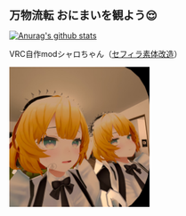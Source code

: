 <h1 style="font-size: 20px">万物流転 おにまいを観よう😌</h1>

[![Anurag's github stats](https://github-readme-stats.vercel.app/api?username=contengee)](https://github.com/anuraghazra/github-readme-stats)
<p>VRC自作modシャロちゃん（<a href="https://mk22.booth.pm/items/2953001" target="_blank">セフィラ素体改造</a>）</p>
<p><img src="https://github.com/contengee/VRC_pic/blob/27f744086686d3ed23bc4bb13aee5f5e79087379/OculusScreenshot1643810696.jpeg" width="50%" height="50%" alt="シャロmod"></p>
